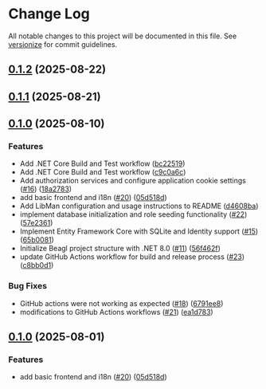# Change Log

All notable changes to this project will be documented in this file. See [versionize](https://github.com/versionize/versionize) for commit guidelines.

<a name="0.1.2"></a>
## [0.1.2](https://www.github.com/jstmichel/beagl/releases/tag/v0.1.2) (2025-08-22)

<a name="0.1.1"></a>
## [0.1.1](https://www.github.com/jstmichel/beagl/releases/tag/v0.1.1) (2025-08-21)

<a name="0.1.0"></a>
## [0.1.0](https://www.github.com/jstmichel/beagl/releases/tag/v0.1.0) (2025-08-10)

### Features

* Add .NET Core Build and Test workflow ([bc22519](https://www.github.com/jstmichel/beagl/commit/bc225194fdf069fad46f4dafb06319d89a7695c7))
* Add .NET Core Build and Test workflow ([c9c0a6c](https://www.github.com/jstmichel/beagl/commit/c9c0a6c8fce919b58e2b96242119cc95eae31f1a))
* Add authorization services and configure application cookie settings ([#16](https://www.github.com/jstmichel/beagl/issues/16)) ([18a2783](https://www.github.com/jstmichel/beagl/commit/18a2783d0454fd59f1a73898cdafe82f95102777))
* add basic frontend and i18n ([#20](https://www.github.com/jstmichel/beagl/issues/20)) ([05d518d](https://www.github.com/jstmichel/beagl/commit/05d518dc06aefe4fbcdb0535f6143ea7b85ae023))
* Add LibMan configuration and usage instructions to README ([d4608ba](https://www.github.com/jstmichel/beagl/commit/d4608baf099a3d1baa5130bc9315636fac5ad158))
* implement database initialization and role seeding functionality ([#22](https://www.github.com/jstmichel/beagl/issues/22)) ([57e2361](https://www.github.com/jstmichel/beagl/commit/57e2361ebc14407d9ea9763a375b3d7b6d24c53f))
* Implement Entity Framework Core with SQLite and Identity support ([#15](https://www.github.com/jstmichel/beagl/issues/15)) ([65b0081](https://www.github.com/jstmichel/beagl/commit/65b0081263e68dc7f31199d04f8f8f0ae60744b9))
* Initialize Beagl project structure with .NET 8.0 ([#11](https://www.github.com/jstmichel/beagl/issues/11)) ([56f462f](https://www.github.com/jstmichel/beagl/commit/56f462f9c844ed5b6618704259eee7e2a09a9ed6))
* update GitHub Actions workflow for build and release process ([#23](https://www.github.com/jstmichel/beagl/issues/23)) ([c8bb0d1](https://www.github.com/jstmichel/beagl/commit/c8bb0d139b78f079455606c44da8b5ba73662039))

### Bug Fixes

* GitHub actions were not working as expected ([#18](https://www.github.com/jstmichel/beagl/issues/18)) ([6791ee8](https://www.github.com/jstmichel/beagl/commit/6791ee8b29e9a43c99d23bfaf9c07eea961f375f))
* modifications to GitHub Actions workflows ([#21](https://www.github.com/jstmichel/beagl/issues/21)) ([ea1d783](https://www.github.com/jstmichel/beagl/commit/ea1d7831e3be7076ad9100820046193749420f42))

<a name="0.1.0"></a>
## [0.1.0](https://www.github.com/jstmichel/beagl/releases/tag/v0.1.0) (2025-08-01)

### Features

* add basic frontend and i18n ([#20](https://www.github.com/jstmichel/beagl/issues/20)) ([05d518d](https://www.github.com/jstmichel/beagl/commit/05d518dc06aefe4fbcdb0535f6143ea7b85ae023))

